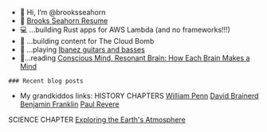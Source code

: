 - 👋 Hi, I’m @brooksseahorn
- 📄 [Brooks Seahorn Resume](https://github.com/brooksseahorn/brooksseahorn/blob/main/Resume%20-%20Brooks%20Seahorn.pdf)
- 💻 ...building Rust apps for AWS Lambda (and no frameworks!!!)
- 🚧 ...building content for The Cloud Bomb
- 🎸 ...playing [Ibanez guitars and basses](https://www.ibanez.com/usa/)
- :book:...reading [Conscious Mind, Resonant Brain: How Each Brain Makes a Mind](https://www.amazon.com/gp/product/0190070552/ref=ppx_yo_dt_b_asin_title_o00_s00?ie=UTF8&psc=1)

`### Recent blog posts
`

<!---
brooksseahorn/brooksseahorn is a ✨ special ✨ repository because its `README.md` (this file) appears on your GitHub profile.
You can click the Preview link to take a look at your changes.
--->
- My grandkiddos links:
HISTORY CHAPTERS
[William Penn](https://kahoot.it/challenge/05985611?challenge-id=284fda72-d864-4661-b3d1-6967fe6a66ac_1693603328087)
[David Brainerd](https://kahoot.it/challenge/02490134?challenge-id=284fda72-d864-4661-b3d1-6967fe6a66ac_1693603688721)
[Benjamin Franklin](https://kahoot.it/challenge/05861833?challenge-id=284fda72-d864-4661-b3d1-6967fe6a66ac_1693603487792)
[Paul Revere](https://kahoot.it/challenge/04611749?challenge-id=284fda72-d864-4661-b3d1-6967fe6a66ac_1693603417104)

SCIENCE CHAPTER
[Exploring the Earth's Atmosphere](https://kahoot.it/challenge/04644225?challenge-id=284fda72-d864-4661-b3d1-6967fe6a66ac_1693603167611)
